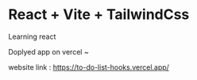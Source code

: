 # React + Vite + TailwindCss

Learning react

Doplyed app on vercel ~

website link : https://to-do-list-hooks.vercel.app/
